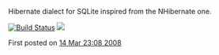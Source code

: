 Hibernate dialect for SQLite inspired from the NHibernate one.

[![Build Status][1]][2]
[![](https://jitpack.io/v/gwenn/sqlite-dialect.svg)](https://jitpack.io/#gwenn/sqlite-dialect)

First posted on [14 Mar 23:08 2008](http://permalink.gmane.org/gmane.comp.db.sqlite.jdbc/637)

[1]: https://secure.travis-ci.org/gwenn/sqlite-dialect.png
[2]: http://www.travis-ci.org/gwenn/sqlite-dialect
